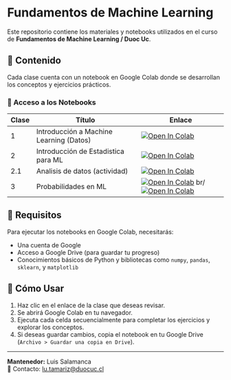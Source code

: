 # Fundamentos de Machine Learning

Este repositorio contiene los materiales y notebooks utilizados en el curso de **Fundamentos de Machine Learning / Duoc Uc**.

## 📌 Contenido

Cada clase cuenta con un notebook en Google Colab donde se desarrollan los conceptos y ejercicios prácticos.

### 🔗 Acceso a los Notebooks

| Clase | Título | Enlace |
|-------|--------|--------|
| 1    | Introducción a Machine Learning (Datos) | <a href="https://colab.research.google.com/github/Luissalamanca23/Fundamentos-ML/blob/main/1_1_3_Manejo_de_Datos.ipynb" target="_parent"><img src="https://colab.research.google.com/assets/colab-badge.svg" alt="Open In Colab"/></a> |
| 2    | Introducción de Estadistica para ML | <a href="https://colab.research.google.com/github/Luissalamanca23/Fundamentos-ML/blob/main/1_2_2_Estadistica_Descriptiva_I.ipynb" target="_parent"><img src="https://colab.research.google.com/assets/colab-badge.svg" alt="Open In Colab"/></a> |
| 2.1    | Analisis de datos (actividad) | <a href="https://colab.research.google.com/github/Luissalamanca23/Fundamentos-ML/blob/main/f1_Data-analyst.ipynb" target="_parent"><img src="https://colab.research.google.com/assets/colab-badge.svg" alt="Open In Colab"/></a> |
| 3    | Probabilidades en ML | <a href="https://colab.research.google.com/github/Luissalamanca23/Fundamentos-ML/blob/main/1_4_2_Probabilidades.ipynb" target="_parent"><img src="https://colab.research.google.com/assets/colab-badge.svg" alt="Open In Colab"/></a> br/ <a href="https://colab.research.google.com/github/Luissalamanca23/Fundamentos-ML/blob/main/1_4_4_Distribuciones.ipynb" target="_parent"><img src="https://colab.research.google.com/assets/colab-badge.svg" alt="Open In Colab"/></a>|


## 📖 Requisitos

Para ejecutar los notebooks en Google Colab, necesitarás:
- Una cuenta de Google
- Acceso a Google Drive (para guardar tu progreso)
- Conocimientos básicos de Python y bibliotecas como `numpy`, `pandas`, `sklearn`, y `matplotlib`

## 🚀 Cómo Usar
1. Haz clic en el enlace de la clase que deseas revisar.
2. Se abrirá Google Colab en tu navegador.
3. Ejecuta cada celda secuencialmente para completar los ejercicios y explorar los conceptos.
4. Si deseas guardar cambios, copia el notebook en tu Google Drive (`Archivo > Guardar una copia en Drive`).

---

**Mantenedor:** Luis Salamanca  
📧 Contacto: lu.tamariz@duocuc.cl

